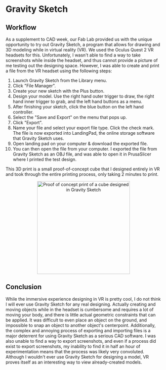 # Gravity Sketch

## Workflow

As a supplement to CAD week, our Fab Lab provided us with the unique opportunity to try out Gravity Sketch, a program that allows for drawing and 3D modeling while in virtual reality (VR). We used the Oculus Quest 2 VR headsets for this. Unfortunately, I wasn't able to find a way to take screenshots while inside the headset, and thus cannot provide a picture of me testing out the designing space. However, I was able to create and print a file from the VR headset using the following steps:

1.	Launch Gravity Sketch from the Library menu.
2.	Click "File Manager".
3.	Create your new sketch with the Plus button.
4.  Design your model. Use the right hand outer trigger to draw, the right hand inner trigger to grab, and the left hand buttons as a menu.
5.	After finishing your sketch, click the blue button on the left hand controller.
6.	Select the "Save and Export" on the menu that pops up.
7.  Click "Export".
8.	Name your file and select your export file type. Click the check mark. The file is now exported into LandingPad, the online storage software that Gravity Sketch uses.
9.	Open landing pad on your computer & download the exported file.
10.	You can then open the file from your computer. I exported the file from Gravity Sketch as an OBJ file, and was able to open it in PrusaSlicer where I printed the test design.


This 3D print is a small proof-of-concept cube that I designed entirely in VR and took through the entire printing process, only taking 2 minutes to print.
<center>
<img src="../../../pics/week2/testCube.jpg" alt="Proof of concept print of a cube designed in Gravity Sketch" width="300"/>
</center>

## Conclusion

While the immersive experience designing in VR is pretty cool, I do not think I will ever use Gravity Sketch for any real designing. Actually creating and moving objects while in the headset is cumbersome and requires a lot of moving your body, and there is little actual geometric constraints that can be applied. It was difficult to even place an object on the ground, and impossible to snap an object to another object's centerpoint. Additionally, the complex and annoying process of exporting and importing files is a major deterrent for using Gravity Sketch as a serious CAD software. I was also unable to find a way to export screenshots, and even if a process did exist to export screenshots, my inability to find it in half an hour of experimentation means that the process was likely very convoluted. Although I wouldn't ever use Gravity Sketch for designing a model, VR proves itself as an interesting way to view already-created models.